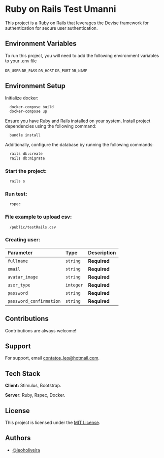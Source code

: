 
# Ruby on Rails Test Umanni

This project is a Ruby on Rails that leverages the Devise framework for authentication for secure user authentication.

## Environment Variables

To run this project, you will need to add the following environment variables to your .env file

`DB_USER`
`DB_PASS`
`DB_HOST`
`DB_PORT`
`DB_NAME`

## Environment Setup

Initialize docker:

```bash
  docker-compose build
  docker-compose up
```

Ensure you have Ruby and Rails installed on your system. Install project dependencies using the following command:

```bash
  bundle install
```

Additionally, configure the database by running the following commands:

```bash
  rails db:create
  rails db:migrate
```

### Start the project:

```bash
  rails s
```

### Run test:

```bash
  rspec
```

### File example to upload csv:

```bash
  /public/testRails.csv
```

### Creating user:

| Parameter | Type     | Description                |
| :-------- | :------- | :------------------------- |
| `fullname` | `string` | **Required** |
| `email` | `string` | **Required** |
| `avatar_image` | `string` | **Required** |
| `user_type` | `integer` | **Required** |
| `password` | `string` | **Required** |
| `password_confirmation` | `string` | **Required** |

## Contributions

Contributions are always welcome!

## Support

For support, email contatos_leo@hotmail.com.

## Tech Stack

**Client:** Stimulus, Bootstrap. 

**Server:** Ruby, Rspec, Docker.

## License

This project is licensed under the [MIT License](https://choosealicense.com/licenses/mit/).

## Authors

- [@leoholiveira](https://github.com/leoholiveira)
